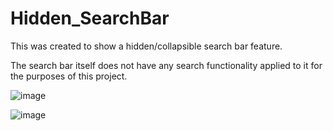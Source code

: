 # Hidden_SearchBar
This was created to show a hidden/collapsible search bar feature.

The search bar itself does not have any search functionality applied to it for the purposes of this project.

![image](https://github.com/daviskj/Hidden_Searchbar/assets/98443655/f1f75a7b-52ff-438c-b642-21581754f20f)

![image](https://github.com/daviskj/Hidden_Searchbar/assets/98443655/22da9052-0f80-464d-bf81-61512a4a9d3f)
